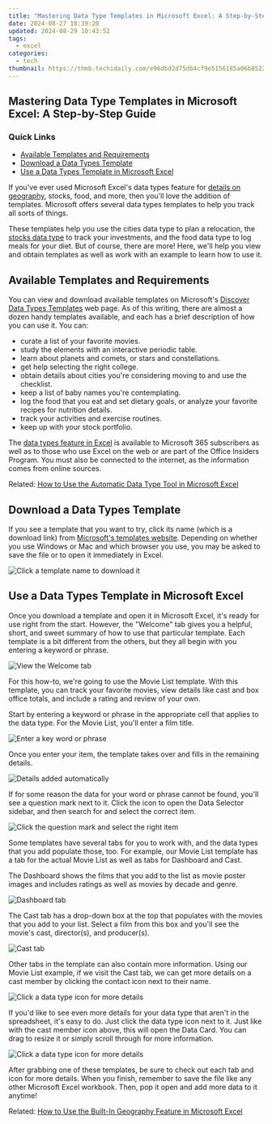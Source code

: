 ```yaml
---
title: "Mastering Data Type Templates in Microsoft Excel: A Step-by-Step Guide"
date: 2024-08-27 18:39:20
updated: 2024-08-29 10:43:52
tags:
  - excel
categories:
  - tech
thumbnail: https://thmb.techidaily.com/e96dbd2d75db4cf9e5156185a06b8522a82e72348433fead285cc509b104d60e.jpg
---
```


## Mastering Data Type Templates in Microsoft Excel: A Step-by-Step Guide

### Quick Links

* [Available Templates and Requirements](https://vp-tips.techidaily.com/new-mastering-access-the-journey-through-free-visual-resources-for-2024/)
* [Download a Data Types Template](https://extra-lessons.techidaily.com/leading-picture-data-holders/)
* [Use a Data Types Template in Microsoft Excel](https://screen-mirror.techidaily.com/how-to-stream-anything-from-poco-x5-pro-to-apple-tv-drfone-by-drfone-android/)

 If you've ever used Microsoft Excel's data types feature for [details on geography](https://win-forum.techidaily.com/master-the-process-resetting-dns-settings-for-windows-1011-users/), stocks, food, and more, then you'll love the addition of templates. Microsoft offers several data types templates to help you track all sorts of things.

 These templates help you use the cities data type to plan a relocation, the [stocks data type](https://screen-recording.techidaily.com/2024-approved-ultimate-guide-cost-effective-pc-screen-recording-apps/) to track your investments, and the food data type to log meals for your diet. But of course, there are more! Here, we'll help you view and obtain templates as well as work with an example to learn how to use it.

##  Available Templates and Requirements

 You can view and download available templates on Microsoft's [Discover Data Types Templates](https://techcommunity.microsoft.com/t5/excel-blog/discover-data-types-templates/ba-p/2037252) web page. As of this writing, there are almost a dozen handy templates available, and each has a brief description of how you can use it. You can:

* curate a list of your favorite movies.
* study the elements with an interactive periodic table.
* learn about planets and comets, or stars and constellations.
* get help selecting the right college.
* obtain details about cities you're considering moving to and use the checklist.
* keep a list of baby names you're contemplating.
* log the food that you eat and set dietary goals, or analyze your favorite recipes for nutrition details.
* track your activities and exercise routines.
* keep up with your stock portfolio.

 The [data types feature in Excel](https://desktop-recording.techidaily.com/updated-2024-approved-sign-up-process-for-using-google-meet/) is available to Microsoft 365 subscribers as well as to those who use Excel on the web or are part of the Office Insiders Program. You must also be connected to the internet, as the information comes from online sources.

Related: [How to Use the Automatic Data Type Tool in Microsoft Excel](https://desktop-recording.techidaily.com/updated-2024-approved-sign-up-process-for-using-google-meet/) 

##  Download a Data Types Template

 If you see a template that you want to try, click its name (which is a download link) from [Microsoft's templates website](https://techcommunity.microsoft.com/t5/excel-blog/discover-data-types-templates/ba-p/2037252). Depending on whether you use Windows or Mac and which browser you use, you may be asked to save the file or to open it immediately in Excel.

![Click a template name to download it](https://static1.howtogeekimages.com/wordpress/wp-content/uploads/2021/05/FavoriteMovieList-ExcelDataTypesTemplate.png) 

##  Use a Data Types Template in Microsoft Excel

 Once you download a template and open it in Microsoft Excel, it's ready for use right from the start. However, the "Welcome" tab gives you a helpful, short, and sweet summary of how to use that particular template. Each template is a bit different from the others, but they all begin with you entering a keyword or phrase.

![View the Welcome tab](https://static1.howtogeekimages.com/wordpress/wp-content/uploads/2021/05/Welcome-ExcelDataTypesTemplate.png) 

 For this how-to, we're going to use the Movie List template. With this template, you can track your favorite movies, view details like cast and box office totals, and include a rating and review of your own.

 Start by entering a keyword or phrase in the appropriate cell that applies to the data type. For the Movie List, you'll enter a film title.

![Enter a key word or phrase](https://static1.howtogeekimages.com/wordpress/wp-content/uploads/2021/05/TypeHere-ExcelDataTypesTemplate.png) 

 Once you enter your item, the template takes over and fills in the remaining details.

![Details added automatically](https://static1.howtogeekimages.com/wordpress/wp-content/uploads/2021/05/DataDetailsAdded-ExcelDataTypesTemplate.png) 

 If for some reason the data for your word or phrase cannot be found, you'll see a question mark next to it. Click the icon to open the Data Selector sidebar, and then search for and select the correct item.

![Click the question mark and select the right item](https://static1.howtogeekimages.com/wordpress/wp-content/uploads/2021/05/SelectCorrect-ExcelDataTypesTemplate.png) 

 Some templates have several tabs for you to work with, and the data types that you add populate those, too. For example, our Movie List template has a tab for the actual Movie List as well as tabs for Dashboard and Cast.

 The Dashboard shows the films that you add to the list as movie poster images and includes ratings as well as movies by decade and genre.

![Dashboard tab](https://static1.howtogeekimages.com/wordpress/wp-content/uploads/2021/05/Dashboard-ExcelDataTypesTemplate.png) 

 The Cast tab has a drop-down box at the top that populates with the movies that you add to your list. Select a film from this box and you'll see the movie's cast, director(s), and producer(s).

![Cast tab](https://static1.howtogeekimages.com/wordpress/wp-content/uploads/2021/05/Cast-ExcelDataTypesTemplate.png) 

 Other tabs in the template can also contain more information. Using our Movie List example, if we visit the Cast tab, we can get more details on a cast member by clicking the contact icon next to their name.

![Click a data type icon for more details](https://static1.howtogeekimages.com/wordpress/wp-content/uploads/2021/05/MoreDetails-ExcelDataTypesTemplate.png) 

 If you'd like to see even more details for your data type that aren't in the spreadsheet, it's easy to do. Just click the data type icon next to it. Just like with the cast member icon above, this will open the Data Card. You can drag to resize it or simply scroll through for more information.

![Click a data type icon for more details](https://static1.howtogeekimages.com/wordpress/wp-content/uploads/2021/05/MovieListDataCard-ExcelDataTypesTemplate.png) 

 After grabbing one of these templates, be sure to check out each tab and icon for more details. When you finish, remember to save the file like any other Microsoft Excel workbook. Then, pop it open and add more data to it anytime!

Related: [How to Use the Built-In Geography Feature in Microsoft Excel](https://win-forum.techidaily.com/master-the-process-resetting-dns-settings-for-windows-1011-users/)

<ins class="adsbygoogle"
     style="display:block"
     data-ad-format="autorelaxed"
     data-ad-client="ca-pub-7571918770474297"
     data-ad-slot="1223367746"></ins>



<ins class="adsbygoogle"
     style="display:block"
     data-ad-client="ca-pub-7571918770474297"
     data-ad-slot="8358498916"
     data-ad-format="auto"
     data-full-width-responsive="true"></ins>
